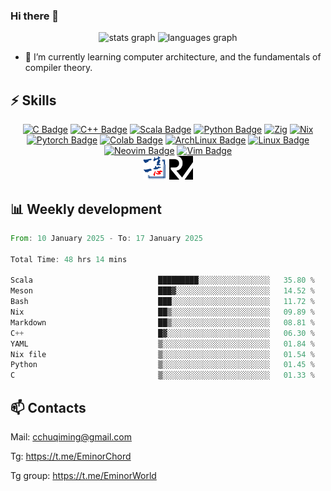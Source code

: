 ### Hi there 👋
<div align="center">
  <img src="https://github-readme-stats.vercel.app/api?username=Emin017&theme=calm&hide_title=false&hide_rank=false&show_icons=true&include_all_commits=true&count_private=true&disable_animations=false&locale=en&hide_border=false&" height="150" alt="stats graph"/>
  <img src="https://github-readme-stats.vercel.app/api/top-langs?username=Emin017&theme=calm&locale=en&hide_title=false&layout=compact&card_width=320&langs_count=8&hide_border=false&hide=html" height="150" alt="languages graph"/>
</div>

- 🌱 I’m currently learning computer architecture, and the fundamentals of compiler theory.
## ⚡ Skills
<div align="center">

[![C Badge](https://img.shields.io/badge/C-00599C?style=flat-square&logo=c&logoColor=white)]()
[![C++ Badge](https://img.shields.io/badge/C%2B%2B-00599C?style=flat-square&logo=c%2B%2B&logoColor=white)]()
[![Scala Badge](https://img.shields.io/badge/Scala-DC322F?style=flat-square&logo=scala&logoColor=white)]()
[![Python Badge](https://img.shields.io/badge/-Python-3776AB?style=flat-square&logo=Python&logoColor=white)]()
[![Zig](https://img.shields.io/badge/Zig-%23F7A41D.svg?style=flat-square&logo=zig&logoColor=white)]()
[![Nix](https://img.shields.io/badge/NIX-5277C3.svg?style=flat-square&logo=NixOS&logoColor=white)]()
[![Pytorch Badge](https://img.shields.io/badge/-Pytorch-EE4C2C?style=flat-square&logo=PyTorch&logoColor=white)]()
[![Colab Badge](https://img.shields.io/badge/Colab-F9AB00?style=flat-square&logo=googlecolab&color=525252)]()
[![ArchLinux Badge](https://img.shields.io/badge/Arch_Linux-1793D1?style=flat-square&logo=arch-linux&logoColor=white)]()
[![Linux Badge](https://img.shields.io/badge/-Linux-FCC624?style=flat-square&logo=Linux&logoColor=white)]()
[![Neovim Badge](https://img.shields.io/badge/NeoVim-%2357A143.svg?&style=flat-square&logo=neovim&logoColor=white)]()
[![Vim Badge](https://img.shields.io/badge/VIM-%2311AB00.svg?&style=flat-square&logo=vim&logoColor=white)]()
<br>
 <img src="ysyx.png" width = "38" height = "38" alt="YSYX Badge"/>
 <img src="risc-v.svg" width = "38" height = "38" alt="RISCV"/>

</div>

## 📊 Weekly development
<!--START_SECTION:waka-->

```rust
From: 10 January 2025 - To: 17 January 2025

Total Time: 48 hrs 14 mins

Scala                            █████████░░░░░░░░░░░░░░░░   35.80 %
Meson                            ███▓░░░░░░░░░░░░░░░░░░░░░   14.52 %
Bash                             ███░░░░░░░░░░░░░░░░░░░░░░   11.72 %
Nix                              ██▒░░░░░░░░░░░░░░░░░░░░░░   09.89 %
Markdown                         ██▒░░░░░░░░░░░░░░░░░░░░░░   08.81 %
C++                              █▓░░░░░░░░░░░░░░░░░░░░░░░   06.30 %
YAML                             ▒░░░░░░░░░░░░░░░░░░░░░░░░   01.84 %
Nix file                         ▒░░░░░░░░░░░░░░░░░░░░░░░░   01.54 %
Python                           ▒░░░░░░░░░░░░░░░░░░░░░░░░   01.45 %
C                                ▒░░░░░░░░░░░░░░░░░░░░░░░░   01.33 %
```

<!--END_SECTION:waka-->

## 📫 Contacts
Mail: cchuqiming@gmail.com

Tg: https://t.me/EminorChord

Tg group: https://t.me/EminorWorld
